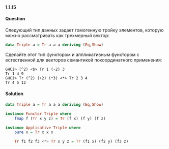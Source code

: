 #### 1.1.15
#### Question
Следующий тип данных задает гомогенную тройку элементов, которую можно рассматривать как трехмерный вектор:
```haskell
data Triple a = Tr a a a deriving (Eq,Show)
```
Сделайте этот тип функтором и аппликативным функтором с естественной для векторов семантикой покоординатного применения:
```
GHCi> (^2) <$> Tr 1 (-2) 3
Tr 1 4 9
GHCi> Tr (^2) (+2) (*3) <*> Tr 2 3 4
Tr 4 5 12
```
#### Solution
```haskell
data Triple a = Tr a a a deriving (Eq,Show)

instance Functor Triple where
    fmap f (Tr x y z) = Tr (f x) (f y) (f z)

instance Applicative Triple where
    pure x = Tr x x x

    Tr f1 f2 f3 <*> Tr x y z = Tr (f1 x) (f2 y) (f3 z)
```
